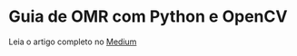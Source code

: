 # Guia de OMR com Python e OpenCV

Leia o artigo completo no [Medium](https://eijitomonari.medium.com/optical-mark-recognition-omr-com-python-e-opencv-o-guia-definitivo-3f7c0a5a6cb6)
